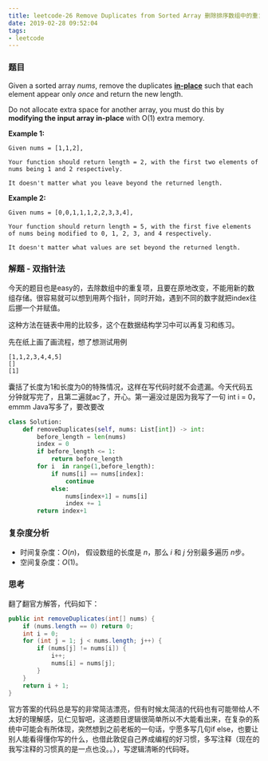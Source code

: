 ```yaml
---
title: leetcode-26 Remove Duplicates from Sorted Array 删除排序数组中的重复项
date: 2019-02-28 09:52:04
tags:
- leetcode
---
```


### 题目

Given a sorted array *nums*, remove the duplicates [**in-place**](https://en.wikipedia.org/wiki/In-place_algorithm) such that each element appear only *once* and return the new length.

Do not allocate extra space for another array, you must do this by **modifying the input array in-place** with O(1) extra memory.

<!--more-->

**Example 1:**

```
Given nums = [1,1,2],

Your function should return length = 2, with the first two elements of nums being 1 and 2 respectively.

It doesn't matter what you leave beyond the returned length.
```

**Example 2:**

```
Given nums = [0,0,1,1,1,2,2,3,3,4],

Your function should return length = 5, with the first five elements of nums being modified to 0, 1, 2, 3, and 4 respectively.

It doesn't matter what values are set beyond the returned length.
```

### 解题 - 双指针法

今天的题目也是easy的，去除数组中的重复项，且要在原地改变，不能用新的数组存储。很容易就可以想到用两个指针，同时开始，遇到不同的数字就把index往后挪一个并赋值。

这种方法在链表中用的比较多，这个在数据结构学习中可以再复习和练习。

先在纸上画了画流程，想了想测试用例

```
[1,1,2,3,4,4,5]
[]
[1]
```

囊括了长度为1和长度为0的特殊情况，这样在写代码时就不会遗漏。今天代码五分钟就写完了，且第二遍就ac了，开心。第一遍没过是因为我写了一句 int i = 0，emmm Java写多了，要改要改

```python
class Solution:
    def removeDuplicates(self, nums: List[int]) -> int:
        before_length = len(nums)
        index = 0
        if before_length <= 1:
            return before_length
        for i  in range(1,before_length):
            if nums[i] == nums[index]:
                continue
            else:
                nums[index+1] = nums[i]
                index += 1         
        return index+1
```

### 复杂度分析

- 时间复杂度：*O*(*n*)， 假设数组的长度是 *n*，那么 *i* 和 *j* 分别最多遍历 *n*步。
- 空间复杂度：*O*(1)。

### 思考

翻了翻官方解答，代码如下：

```java
public int removeDuplicates(int[] nums) {
    if (nums.length == 0) return 0;
    int i = 0;
    for (int j = 1; j < nums.length; j++) {
        if (nums[j] != nums[i]) {
            i++;
            nums[i] = nums[j];
        }
    }
    return i + 1;
}
```

官方答案的代码总是写的非常简洁漂亮，但有时候太简洁的代码也有可能带给人不太好的理解感，见仁见智吧，这道题目逻辑很简单所以不大能看出来，在复杂的系统中可能会有所体现，突然想到之前老板的一句话，宁愿多写几句if else，也要让别人能看得懂你写的什么，也借此敦促自己养成编程的好习惯，多写注释（现在的我写注释的习惯真的是一点也没。。），写逻辑清晰的代码呀。

